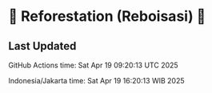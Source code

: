 
# 🌳 Reforestation (Reboisasi) 🌲

## Last Updated

GitHub Actions time: Sat Apr 19 09:20:13 UTC 2025

Indonesia/Jakarta time: Sat Apr 19 16:20:13 WIB 2025
